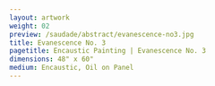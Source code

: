 ```yaml
---
layout: artwork
weight: 02
preview: /saudade/abstract/evanescence-no3.jpg
title: Evanescence No. 3
pagetitle: Encaustic Painting | Evanescence No. 3
dimensions: 48" x 60"
medium: Encaustic, Oil on Panel
---
```

